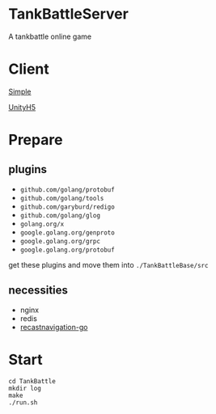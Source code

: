 # TankBattleServer
A tankbattle online game

# Client
[Simple](https://github.com/o0olele/TankBattleH5Client)

[UnityH5](https://github.com/suprecoder/TankBattleClient)

# Prepare
## plugins
  - `github.com/golang/protobuf`
  - `github.com/golang/tools`
  - `github.com/garyburd/redigo`
  - `github.com/golang/glog`
  - `golang.org/x`
  - `google.golang.org/genproto`
  - `google.golang.org/grpc`
  - `google.golang.org/protobuf`

get these plugins and move them into `./TankBattleBase/src`

## necessities
  - nginx
  - redis
  - [recastnavigation-go](https://github.com/fananchong/recastnavigation-go)

# Start

~~~shell
cd TankBattle
mkdir log
make
./run.sh
~~~

